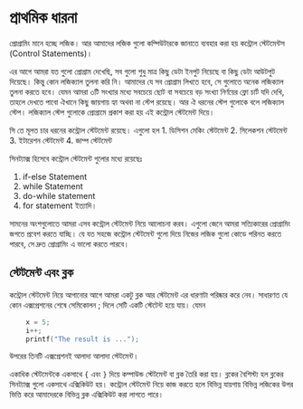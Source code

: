 # প্রাথমিক ধারনা

প্রোগ্রামিং মানে হচ্ছে লজিক। আর আমাদের লজিক গুলো কম্পিউটারকে জানাতে ব্যবহার করা হয় কন্ট্রোল স্টেটমেন্টস \(Control Statements\)।

এর আগে আমরা যত গুলো প্রোগ্রাম দেখেছি, সব গুলো শুধু মাত্র কিছু ডেটা ইনপুট নিয়েছে বা কিছু ডেটা আউটপুট দিয়েছে। কিন্তু কোন লজিক্যাল তুলনা করি নি। আমাদের যে সব প্রোগ্রাম লিখতে হবে, সে গুলোতে অনেক লজিক্যাল তুলনা করতে হবে। যেমন আমরা ৩টি সংখ্যার মধ্যে সবচেয়ে ছোট বা সবচেয়ে বড় সংখ্যা নির্ণয়ের ফ্লো চার্ট যদি দেখি, তাহলে দেখতে পাবো ঐখানে কিছু জায়গায় হ্যা অথবা না স্টেপ রয়েছে। আর ঐ ধরনের স্টেপ গুলোকে বলে লজিক্যাল স্টেপ। লজিক্যাল স্টেপ গুলোকে প্রোগ্রামে প্রকাশ করা হয় এই কন্ট্রোল স্টেটমেন্ট দিয়ে।

সি তে মূলত চার ধরনের কন্ট্রোল স্টেটমেন্ট রয়েছে। এগুলো হল 1. ডিসিশন মেকিং স্টেটমেন্ট 2. সিলেকশন স্টেটমেন্ট 3. ইটারেশন স্টেটমেন্ট 4. জাম্প স্টেটমেন্ট

সিনট্যাক্স হিসেবে কন্ট্রোল স্টেটমেন্ট গুলোর মধ্যে রয়েছেঃ

1. if-else Statement
2. while Statement
3. do-while  statement
4. for statement ইত্যাদি।

সামনের অংশগুলোতে আমরা এসব কন্ট্রোল স্টেটমেন্ট নিয়ে আলোচনা করব। এগুলো জেনে আমরা সত্যিকারের প্রোগ্রামিং জগতে প্রবেশ করতে যাচ্ছি। যে যত সহজে কন্ট্রোল স্টেটমেন্ট গুলো দিয়ে নিজের লজিক গুলো কোডে পরিনত করতে পারবে, সে দ্রুত প্রোগ্রামিং এ ভালো করতে পারবে।

## স্টেটমেন্ট এবং ব্লক

কন্ট্রোল স্টেটমেন্ট নিয়ে আগানোর আগে আমরা একটু ব্লক আর স্টেটমেন্ট এর ধারণাটা পরিষ্কার করে নেব। সাধারণত যে কোন এক্সপ্রেশনের শেষে সেমিকোলন ; দিলে সেটি একটি স্টেটেন্ট হয়ে যায়। যেমন

```c
    x = 5;
    i++;
    printf("The result is ...");
```

উপরের তিনটি এক্সপ্রেশনই আলাদা আলাদা স্টেটমেন্ট।

একাধিক স্টেটমেন্টকে একসাথে `{` এবং `}` দিয়ে কম্পাউন্ড স্টেটমেন্ট বা ব্লক তৈরি করা হয়। ব্লকের বৈশিস্ট্য হল ব্লকের সিনট্যাক্স গুলো একসাথে এক্সিকিউট হয়। কন্ট্রোল স্টেটমেন্ট নিয়ে কাজ করতে হলে বিভিন্ন যায়গায় বিভিন্ন লজিকের উপর ভিত্তি করে আমাদেরকে বিভিন্ন ব্লক এক্সিকিউট করা লাগতে পারে।

